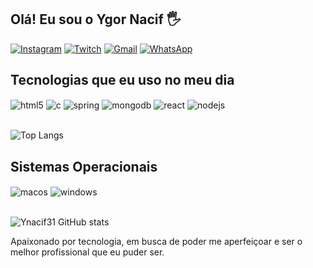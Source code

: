 ## Olá! Eu sou o Ygor Nacif 🖐️

[![Instagram](https://img.shields.io/badge/Instagram-E4405F?style=for-the-badge&logo=instagram&logoColor=white)](https://www.instagram.com/ygornacif/)
[![Twitch](https://img.shields.io/badge/Twitch-9146FF?style=for-the-badge&logo=twitch&logoColor=white)](https://twitch.tv/fragabr)
[![Gmail](https://img.shields.io/badge/Gmail-D14836?style=for-the-badge&logo=gmail&logoColor=white)](ygor.nacif00@gmail.com)
[![WhatsApp](https://img.shields.io/badge/WhatsApp-25D366?style=for-the-badge&logo=whatsapp&logoColor=white)](21998123193)

## Tecnologias que eu uso no meu dia

<div style="display: inline_block">
  <img align="center" alt="html5" src="https://img.shields.io/badge/HTML5-E34F26?style=for-the-badge&logo=html5&logoColor=white" />
  <img align="center" alt="c" src="https://img.shields.io/badge/C-00599C?style=for-the-badge&logo=c&logoColor=white" />
  <img align="center" alt="spring" src="https://img.shields.io/badge/Spring-6DB33F?style=for-the-badge&logo=spring&logoColor=white" />
  <img align="center" alt="mongodb" src="https://img.shields.io/badge/MongoDB-4EA94B?style=for-the-badge&logo=mongodb&logoColor=white" />
  <img align="center" alt="react" src="https://img.shields.io/badge/React-20232A?style=for-the-badge&logo=react&logoColor=61DAFB" />
  <img align="center" alt="nodejs" src="https://img.shields.io/badge/Node.js-43853D?style=for-the-badge&logo=node.js&logoColor=white" />
</div><br/>

![Top Langs](https://github-readme-stats.vercel.app/api/top-langs/?username=Ynacif31&layout=compact)

## Sistemas Operacionais
<div style="display: inline_block">
<img align="center" alt="macos" src="https://img.shields.io/badge/Apple-MacBook_Pro_2012-999999?style=for-the-badge&logo=apple&logoColor=white" />
<img align="center" alt="windows" src="https://img.shields.io/badge/Windows-ASUS_Zenbook_3-0078D6?style=for-the-badge&logo=windows&logoColor=white" />
</div><br/>

![Ynacif31 GitHub stats](https://github-readme-stats.vercel.app/api?username=Ynacif31&show_icons=true&theme=radical)

Apaixonado por tecnologia, em busca de poder me aperfeiçoar e ser o melhor profissional que eu puder ser.
